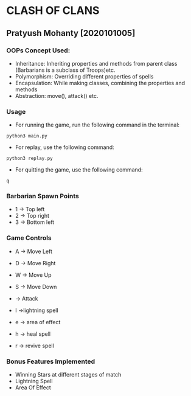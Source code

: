 # CLASH OF CLANS
## Pratyush Mohanty [2020101005]

### OOPs Concept Used:
* Inheritance: Inheriting properties and methods from parent class (Barbarians is a subclass of Troops)etc.
* Polymorphism: Overriding different properties of spells
* Encapsulation: While making classes, combining the properties and methods
* Abstraction: move(), attack() etc.

### Usage
* For running the game, run the following command in the terminal:
```
python3 main.py
```
* For replay, use the following command:
```
python3 replay.py
```
* For quitting the game, use the following command:
```
q
```

### Barbarian Spawn Points
* 1 -> Top left 
* 2 -> Top right
* 3 -> Bottom left

### Game Controls
* A -> Move Left
* D -> Move Right
* W -> Move Up
* S -> Move Down
* <Space> -> Attack

* l ->lightning spell
* e -> area of effect
* h -> heal spell
* r -> revive spell

### Bonus Features Implemented
* Winning Stars at different stages of match
* Lightning Spell
* Area Of Effect